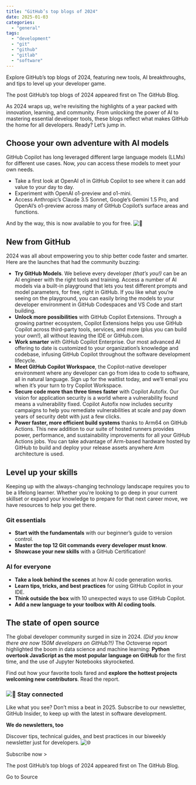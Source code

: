 ```yaml
---
title: "GitHub’s top blogs of 2024"
date: 2025-01-03
categories: 
  - "general"
tags: 
  - "development"
  - "git"
  - "github"
  - "gitlab"
  - "software"
---
```


Explore GitHub’s top blogs of 2024, featuring new tools, AI breakthroughs, and tips to level up your developer game.

The post GitHub’s top blogs of 2024 appeared first on The GitHub Blog.

As 2024 wraps up, we’re revisiting the highlights of a year packed with innovation, learning, and community. From unlocking the power of AI to mastering essential developer tools, these blogs reflect what makes GitHub the home for all developers. Ready? Let’s jump in.

## Choose your own adventure with AI models

GitHub Copilot has long leveraged different large language models (LLMs) for different use cases. Now, _you_ can access these models to meet your own needs.

- Take a first look at OpenAI o1 in GitHub Copilot to see where it can add value to your day to day.
- Experiment with OpenAI o1-preview and o1-mini.
- Access Anthropic’s Claude 3.5 Sonnet, Google’s Gemini 1.5 Pro, and OpenAI’s o1-preview across many of GitHub Copilot’s surface areas and functions.

And by the way, this is now available to you for free. ![👀](https://s.w.org/images/core/emoji/15.0.3/72x72/1f440.png)

## New from GitHub

2024 was all about empowering you to ship better code faster and smarter. Here are the launches that had the community buzzing:

- **Try GitHub Models**. We believe every developer _(that’s you!)_ can be an AI engineer with the right tools and training. Access a number of AI models via a built-in playground that lets you test different prompts and model parameters, for free, right in GitHub. If you like what you’re seeing on the playground, you can easily bring the models to your developer environment in GitHub Codespaces and VS Code and start building.
- **Unlock more possibilities** with GitHub Copilot Extensions. Through a growing partner ecosystem, Copilot Extensions helps you use GitHub Copilot across third-party tools, services, and more (plus you can build your own!), all without leaving the IDE or GitHub.com.
- **Work smarter** with GitHub Copilot Enterprise. Our most advanced AI offering to date is customized to your organization’s knowledge and codebase, infusing GitHub Copilot throughout the software development lifecycle.
- **Meet GitHub Copilot Workspace**, the Copilot-native developer environment where any developer can go from idea to code to software, all in natural language. Sign up for the waitlist today, and we’ll email you when it’s your turn to try Copilot Workspace.
- **Secure code more than three times faster** with Copilot Autofix. Our vision for application security is a world where a vulnerability found means a vulnerability fixed. Copilot Autofix now includes security campaigns to help you remediate vulnerabilities at scale and pay down years of security debt with just a few clicks.
- **Power faster, more efficient build systems** thanks to Arm64 on GitHub Actions. This new addition to our suite of hosted runners provides power, performance, and sustainability improvements for all your GitHub Actions jobs. You can take advantage of Arm-based hardware hosted by GitHub to build and deploy your release assets anywhere Arm architecture is used.

## Level up your skills

Keeping up with the always-changing technology landscape requires you to be a lifelong learner. Whether you’re looking to go deep in your current skillset or expand your knowledge to prepare for that next career move, we have resources to help you get there.

### Git essentials

- **Start with the fundamentals** with our beginner’s guide to version control.
- **Master the top 12 Git commands every developer must know**.
- **Showcase your new skills** with a GitHub Certification!

### AI for everyone

- **Take a look behind the scenes** at how AI code generation works.
- **Learn tips, tricks, and best practices** for using GitHub Copilot in your IDE.
- **Think outside the box** with 10 unexpected ways to use GitHub Copilot.
- **Add a new language to your toolbox with AI coding tools**.

## The state of open source

The global developer community surged in size in 2024. _(Did you know there are now 150M developers on GitHub?!)_ The Octoverse report highlighted the boom in data science and machine learning: **Python overtook JavaScript as the most popular language on GitHub** for the first time, and the use of Jupyter Notebooks skyrocketed.

Find out how your favorite tools fared and **explore the hottest projects welcoming new contributors**. Read the report.

###  **![📢](https://s.w.org/images/core/emoji/15.0.3/72x72/1f4e2.png) Stay connected**

Like what you see? Don’t miss a beat in 2025. Subscribe to our newsletter, GitHub Insider, to keep up with the latest in software development.

**We do newsletters, too**

Discover tips, technical guides, and best practices in our biweekly newsletter just for developers. ![🌐](https://s.w.org/images/core/emoji/15.0.3/72x72/1f310.png)

Subscribe now >

The post GitHub’s top blogs of 2024 appeared first on The GitHub Blog.

Go to Source
